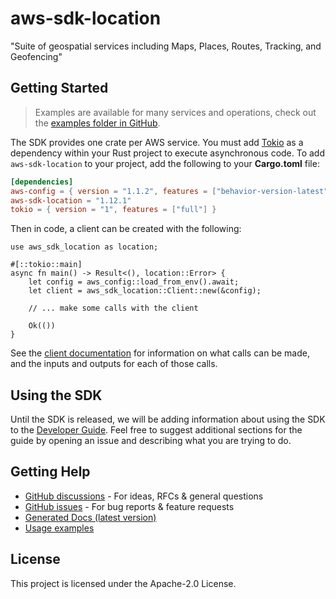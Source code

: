 # aws-sdk-location

"Suite of geospatial services including Maps, Places, Routes, Tracking, and Geofencing"

## Getting Started

> Examples are available for many services and operations, check out the
> [examples folder in GitHub](https://github.com/awslabs/aws-sdk-rust/tree/main/examples).

The SDK provides one crate per AWS service. You must add [Tokio](https://crates.io/crates/tokio)
as a dependency within your Rust project to execute asynchronous code. To add `aws-sdk-location` to
your project, add the following to your **Cargo.toml** file:

```toml
[dependencies]
aws-config = { version = "1.1.2", features = ["behavior-version-latest"] }
aws-sdk-location = "1.12.1"
tokio = { version = "1", features = ["full"] }
```

Then in code, a client can be created with the following:

```rust,no_run
use aws_sdk_location as location;

#[::tokio::main]
async fn main() -> Result<(), location::Error> {
    let config = aws_config::load_from_env().await;
    let client = aws_sdk_location::Client::new(&config);

    // ... make some calls with the client

    Ok(())
}
```

See the [client documentation](https://docs.rs/aws-sdk-location/latest/aws_sdk_location/client/struct.Client.html)
for information on what calls can be made, and the inputs and outputs for each of those calls.

## Using the SDK

Until the SDK is released, we will be adding information about using the SDK to the
[Developer Guide](https://docs.aws.amazon.com/sdk-for-rust/latest/dg/welcome.html). Feel free to suggest
additional sections for the guide by opening an issue and describing what you are trying to do.

## Getting Help

* [GitHub discussions](https://github.com/awslabs/aws-sdk-rust/discussions) - For ideas, RFCs & general questions
* [GitHub issues](https://github.com/awslabs/aws-sdk-rust/issues/new/choose) - For bug reports & feature requests
* [Generated Docs (latest version)](https://awslabs.github.io/aws-sdk-rust/)
* [Usage examples](https://github.com/awslabs/aws-sdk-rust/tree/main/examples)

## License

This project is licensed under the Apache-2.0 License.

